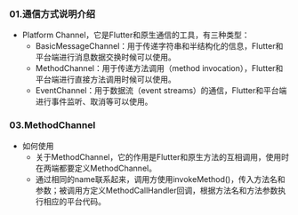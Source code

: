 

### 01.通信方式说明介绍
- Platform Channel，它是Flutter和原生通信的工具，有三种类型：
    - BasicMessageChannel：用于传递字符串和半结构化的信息，Flutter和平台端进行消息数据交换时候可以使用。
    - MethodChannel：用于传递方法调用（method invocation），Flutter和平台端进行直接方法调用时候可以使用。
    - EventChannel：用于数据流（event streams）的通信，Flutter和平台端进行事件监听、取消等可以使用。


### 03.MethodChannel
- 如何使用
    - 关于MethodChannel，它的作用是Flutter和原生方法的互相调用，使用时在两端都要定义MethodChannel。
    - 通过相同的name联系起来，调用方使用invokeMethod()，传入方法名和参数；被调用方定义MethodCallHandler回调，根据方法名和方法参数执行相应的平台代码。









